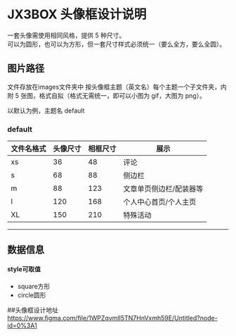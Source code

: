 # JX3BOX 头像框设计说明

一套头像需使用相同风格，提供 5 种尺寸。  
可以为圆形，也可以为方形，但一套尺寸样式必须统一（要么全方，要么全圆）。

## 图片路径

文件存放在images文件夹中
按头像框主题（英文名）每个主题一个子文件夹，内附 5 张图，格式自拟（格式无需统一，即可以小图为 gif，大图为 png）。  

以默认为例，主题名 default

### default

| 文件名格式 | 头像尺寸 | 相框尺寸 | 展示           |
| ---------- | -------- | -------- | -------------- |
| xs | 36       | 48       | 评论           |
| s | 68       | 88       | 侧边栏           |
| m  | 88       | 123       | 文章单页侧边栏/配装器等 |
| l  | 120      | 168      | 个人中心首页/个人主页   |
| XL  | 150      | 210      | 特殊活动   |

----------------------

## 数据信息

#### style可取值
+ square方形
+ circle圆形

##头像框设计地址
https://www.figma.com/file/1WPZqvmlI5TN7HnVxmh59E/Untitled?node-id=0%3A1
